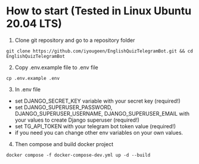 # How to start (Tested in Linux Ubuntu 20.04 LTS)

1. Clone git repository and go to a repository folder
```shell
git clone https://github.com/iyougeen/EnglishQuizTelegramBot.git && cd EnglishQuizTelegramBot
```
2. Copy .env.example file to .env file
```shell
cp .env.example .env
```
3. In .env file
  - set DJANGO_SECRET_KEY variable with your secret key (required!)
  - set DJANGO_SUPERUSER_PASSWORD, DJANGO_SUPERUSER_USERNAME, DJANGO_SUPERUSER_EMAIL with your values to create Django superuser (required!)
  - set TG_API_TOKEN with your telegram bot token value (required!)
  - if you need you can change other env variables on your own values.

4. Then compose and build docker project
```shell
docker compose -f docker-compose-dev.yml up -d --build
```
